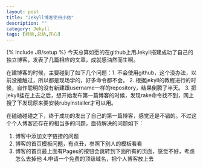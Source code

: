 ```yaml
---
layout: post
title: "Jekyll博客使用小结"
description: ""
category: Jekyll
tags: [经验,总结,开心]
---
```

{% include JB/setup %}
今天总算如愿的在github上用Jekyll搭建成功了自己的独立博客，发表了几篇相应的文章，成就感油然而生啊。

在建博客的时候，主要碰到了如下几个问题：1. 不会使用github，这个没办法，以前没接触过，所以都是现场学的，好多命令都不会。
2. 根据jekyll的教程进行的时候，自作聪明的没有新建跟username一样的repository，结果倒腾了半天。
3. 把jekyll挂在上去之后，想开始发布第一篇博客的时候，发现rake命令找不到，网上搜了下发现原来要安装rubyinstaller才可以用。

在磕磕碰碰之下，终于成功的发出了自己的第一篇博客，感觉还是不错的。不过这个个人博客还存在的相当多的问题，亟待解决的问题如下：
1. 博客中添加文字链接的问题
2. 博客的首页模板问题，有点丑，参照下别人的模板看看
3. 博客的首页最上面有Pages的按钮会跳转到下面所有的页面，感觉不好，考虑怎么去掉他
4.申请一个免费的顶级域名，把个人博客放上去